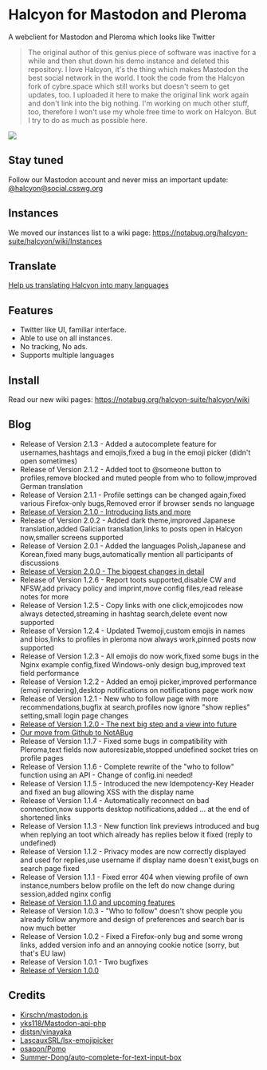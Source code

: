 # Halcyon for Mastodon and Pleroma
A webclient for Mastodon and Pleroma which looks like Twitter

>The original author of this genius piece of software was inactive for a while and then shut down his demo instance and deleted this repository. I love Halcyon, it's the thing which makes Mastodon the best social network in the world. I took the code from the Halcyon fork of cybre.space which still works but doesn't seem to get updates, too. I uploaded it here to make the original link work again and don't link into the big nothing. I'm working on much other stuff, too, therefore I won't use my whole free time to work on Halcyon. But I try to do as much as possible here.

<img src="https://halcyon.cybre.space/login/assets/images/preview0.png">

## Stay tuned
Follow our Mastodon account and never miss an important update: [@halcyon@social.csswg.org](https://social.csswg.org/@halcyon)

## Instances
We moved our instances list to a wiki page: https://notabug.org/halcyon-suite/halcyon/wiki/Instances

## Translate
[Help us translating Halcyon into many languages](https://translate.zanata.org/project/view/halcyon)

## Features
- Twitter like UI, familiar interface.
- Able to use on all instances.
- No tracking, No ads.
- Supports multiple languages

## Install
Read our new wiki pages: https://notabug.org/halcyon-suite/halcyon/wiki

## Blog
- Release of Version 2.1.3 - Added a autocomplete feature for usernames,hashtags and emojis,fixed a bug in the emoji picker (didn't open sometimes)
- Release of Version 2.1.2 - Added toot to @someone button to profiles,remove blocked and muted people from who to follow,improved German translation
- Release of Version 2.1.1 - Profile settings can be changed again,fixed various Firefox-only bugs,Removed error if browser sends no language
- [Release of Version 2.1.0 - Introducing lists and more](https://nikisoft.myblog.de/nikisoft/art/11640527/Halcyon-2-1-0-Introducing-lists-and-more)
- Release of Version 2.0.2 - Added dark theme,improved Japanese translation,added Galician translation,links to posts open in Halcyon now,smaller screens supported
- Release of Version 2.0.1 - Added the languages Polish,Japanese and Korean,fixed many bugs,automatically mention all participants of discussions
- [Release of Version 2.0.0 - The biggest changes in detail](https://nikisoft.myblog.de/nikisoft/art/11636651/Halcyon-2-0-0-The-biggest-changes-in-detail)
- Release of Version 1.2.6 - Report toots supported,disable CW and NFSW,add privacy policy and imprint,move config files,read release notes for more
- Release of Version 1.2.5 - Copy links with one click,emojicodes now always detected,streaming in hashtag search,delete event now supported
- Release of Version 1.2.4 - Updated Twemoji,custom emojis in names and bios,links to profiles in pleroma now always work,pinned posts now supported
- Release of Version 1.2.3 - All emojis do now work,fixed some bugs in the Nginx example config,fixed Windows-only design bug,improved text field performance
- Release of Version 1.2.2 - Added an emoji picker,improved performance (emoji rendering),desktop notifications on notifications page work now
- Release of Version 1.2.1 - New who to follow page with more recommendations,bugfix at search,profiles now ignore "show replies" setting,small login page changes
- [Release of Version 1.2.0 - The next big step and a view into future](https://nikisoft.myblog.de/nikisoft/art/11626391/Halcyon-1-2-0-The-next-big-step-and-a-view-into-future)
- [Our move from Github to NotABug](https://nikisoft.myblog.de/nikisoft/art/11626163/Our-move-from-Github-to-NotABug)
- Release of Version 1.1.7 - Fixed some bugs in compatibility with Pleroma,text fields now autoresizable,stopped undefined socket tries on profile pages
- Release of Version 1.1.6 - Complete rewrite of the "who to follow" function using an API - Change of config.ini needed!
- Release of Version 1.1.5 - Introduced the new Idempotency-Key Header and fixed an bug allowing XSS with the display name
- Release of Version 1.1.4 - Automatically reconnect on bad connection,now supports desktop notifications,added ... at the end of shortened links
- Release of Version 1.1.3 - New function link previews introduced and bug when replying an toot which already has replies below it fixed (reply to undefined)
- Release of Version 1.1.2 - Privacy modes are now correctly displayed and used for replies,use username if display name doesn't exist,bugs on search page fixed
- Release of Version 1.1.1 - Fixed error 404 when viewing profile of own instance,numbers below profile on the left do now change during session,added nginx config
- [Release of Version 1.1.0 and upcoming features](https://nikisoft.myblog.de/nikisoft/art/11389499/Halcyon-What-we-did-and-what-we-will-do)
- Release of Version 1.0.3 - "Who to follow" doesn't show people you already follow anymore and design of preferences and search bar is now much better
- Release of Version 1.0.2 - Fixed a Firefox-only bug and some wrong links, added version info and an annoying cookie notice (sorry, but that's EU law)
- Release of Version 1.0.1 - Two bugfixes
- [Release of Version 1.0.0](https://nikisoft.myblog.de/nikisoft/art/11264555/The-first-new-Halcyon-release-is-on-Github)

## Credits
- [Kirschn/mastodon.js](https://github.com/Kirschn/mastodon.js)
- [yks118/Mastodon-api-php](https://github.com/yks118/Mastodon-api-php)
- [distsn/vinayaka](https://github.com/distsn/vinayaka)
- [LascauxSRL/lsx-emojipicker](https://github.com/LascauxSRL/lsx-emojipicker)
- [osapon/Pomo](https://github.com/osapon/Pomo)
- [Summer-Dong/auto-complete-for-text-input-box](https://github.com/Summer-Dong/auto-complete-for-text-input-box)
